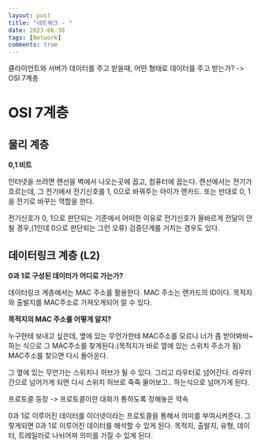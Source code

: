 ```yaml
---
layout: post
title: "네트워크 - "
date: 2023-06-30
tags: [Network]
comments: true
---
```


클라이언트와 서버가 데이터를 주고 받을때, 어떤 형태로 데이터를 주고 받는가? -> OSI 7계층

# OSI 7계층

## 물리 계층

**0,1 비트**

인터넷을 쓰려면 랜선을 벽에서 나오는곳에 꼽고, 컴퓨터에 꼽는다. 랜선에서는 전기가 흐르는데, 그 전기에서 전기신호를 1, 0으로 바꿔주는 아이가 랜카드. 또는 반대로 0, 1을 전기로 바꾸는 역할을 한다.

전기신호가 0, 1으로 판단되는 기준에서 어떠한 이유로 전기신호가 올바르게 전달이 안될 경우,(1인데 0으로 판단되는 그런 오류) 검증단계를 거치는 경우도 있다.

## 데이터링크 계층 (L2)

**0과 1로 구성된 데이터가 어디로 가는가?**

데이터링크 계층에서는 MAC 주소를 활용한다. MAC 주소는 랜카드의 ID이다. 목적지와 출발지를 MAC주소로 가져오게되어 알 수 있다.

**목적지의 MAC 주소를 어떻게 알지?**

누구한테 보내고 싶은데, 옆에 있는 무언가한테 MAC주소를 모르니 너가 좀 받아봐바~ 하는 식으로 그 MAC주소를 찾게된다.(목적지가 바로 옆에 있는 스위치 주소가 됨) MAC주소를 찾으면 다시 돌아온다.

그 옆에 있는 무언가는 스위치나 허브가 될 수 있다. 그리고 라우터로 넘어간다. 라우터 간으로 넘어가게 되면 다시 스위치 허브로 죽죽 물어보고.. 하는식으로 넘어가게 된다.

프로토콜 등장 -> 프로토콜이란 대화가 통하도록 정해놓은 약속

0과 1로 이루어진 데이터를 이더넷이라는 프로토콜을 통해서 의미를 부여시켜준다. 그렇게되면 0과 1로 이루어진 데이터를 해석할 수 있게 된다. 목적지, 출발지, 유형, 데이터, 트레일러로 나뉘어져 의미를 가질 수 있게 된다.
